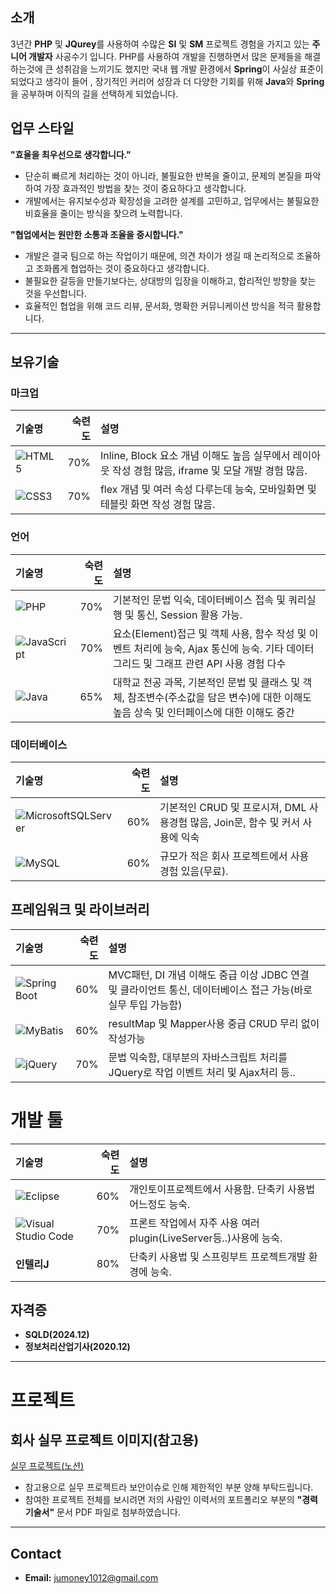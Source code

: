 ## 소개
3년간 **PHP** 및 **JQurey**를 사용하여 수많은 **SI** 및 **SM** 프로젝트 경험을 가지고 있는 **주니어 개발자** 사공수기 입니다. 
PHP를 사용하여 개발을 진행하면서 많은 문제들을 해결하는것에 큰 성취감을 느끼기도 했지만 국내 웹 개발 환경에서 **Spring**이 사실상 표준이 되었다고 생각이 들어
, 장기적인 커리어 성장과 더 다양한 기회를 위해 **Java**와 **Spring**을 공부하며 이직의 길을 선택하게 되었습니다.

## 업무 스타일
**"효율을 최우선으로 생각합니다."**
- 단순히 빠르게 처리하는 것이 아니라, 불필요한 반복을 줄이고, 문제의 본질을 파악하여 가장 효과적인 방법을 찾는 것이 중요하다고 생각합니다.
- 개발에서는 유지보수성과 확장성을 고려한 설계를 고민하고, 업무에서는 불필요한 비효율을 줄이는 방식을 찾으려 노력합니다.

**"협업에서는 원만한 소통과 조율을 중시합니다."**
- 개발은 결국 팀으로 하는 작업이기 때문에, 의견 차이가 생길 때 논리적으로 조율하고 조화롭게 협업하는 것이 중요하다고 생각합니다.
- 불필요한 갈등을 만들기보다는, 상대방의 입장을 이해하고, 합리적인 방향을 찾는 것을 우선합니다.
- 효율적인 협업을 위해 코드 리뷰, 문서화, 명확한 커뮤니케이션 방식을 적극 활용합니다.

---

## 보유기술

### 마크업

|기술명|숙련도|설명|
|:---|---:|:---|
|![HTML5](https://img.shields.io/badge/html5-%23E34F26.svg?style=for-the-badge&logo=html5&logoColor=white)|70%|Inline, Block 요소 개념 이해도 높음 실무에서 레이아웃 작성 경험 많음, iframe 및 모달 개발 경험 많음.|
|![CSS3](https://img.shields.io/badge/css3-%231572B6.svg?style=for-the-badge&logo=css3&logoColor=white)|70%|flex 개념 및 여러 속성 다루는데 능숙, 모바일화면 및 테블릿 화면 작성 경험 많음.|

### 언어

|기술명|숙련도|설명|
|:---|---:|:---|
|![PHP](https://img.shields.io/badge/PHP-777BB4?style=flat-square&logo=php&logoColor=white)|70%|기본적인 문법 익숙, 데이터베이스 접속 및 쿼리실행 및 통신, Session 활용 가능.|
|![JavaScript](https://img.shields.io/badge/JavaScript-F7DF1E?style=flat-square&logo=javascript&logoColor=black)|70%|요소(Element)접근 및 객체 사용, 함수 작성 및 이벤트 처리에 능숙, Ajax 통신에 능숙. 기타 데이터그리드 및 그래프 관련 API 사용 경험 다수|
|![Java](https://img.shields.io/badge/Java-007396?style=flat-square&logo=java&logoColor=white)|65%|대학교 전공 과목, 기본적인 문법 및 클래스 및 객체, 참조변수(주소값을 담은 변수)에 대한 이해도 높음 상속 및 인터페이스에 대한 이해도 중간|

### 데이터베이스
|기술명|숙련도|설명|
|:---|---:|:---|
|![MicrosoftSQLServer](https://img.shields.io/badge/Microsoft%20SQL%20Server-CC2927?style=for-the-badge&logo=microsoft%20sql%20server&logoColor=white)|60%|기본적인 CRUD 및 프로시져, DML 사용경험 많음, Join문, 함수 및 커서 사용에 익숙|
|![MySQL](https://img.shields.io/badge/mysql-4479A1.svg?style=for-the-badge&logo=mysql&logoColor=white)|60%|규모가 적은 회사 프로젝트에서 사용 경험 있음(무료).|

## 프레임워크 및 라이브러리

|기술명|숙련도|설명|
|:---|---:|:---|
|![Spring Boot](https://img.shields.io/badge/Spring%20Boot-6DB33F?style=flat-square&logo=springboot&logoColor=white)|60%|MVC패턴, DI 개념 이해도 중급 이상 JDBC 연결 및 클라이언트 통신, 데이터베이스 접근 가능(바로 실무 투입 가능함)|
|![MyBatis](https://img.shields.io/badge/MyBatis-000000?style=flat-square&logo=mybatis&logoColor=white)|60%|resultMap 및 Mapper사용 중급 CRUD 무리 없이 작성가능|
|![jQuery](https://img.shields.io/badge/jQuery-0769AD?style=flat-square&logo=jquery&logoColor=white)|70%|문법 익숙함, 대부분의 자바스크립트 처리를 JQuery로 작업 이벤트 처리 및 Ajax처리 등..|


# 개발 툴

|기술명|숙련도|설명|
|:---|---:|:---|
|![Eclipse](https://img.shields.io/badge/Eclipse-FE7A16.svg?style=for-the-badge&logo=Eclipse&logoColor=white)|60%|개인토이프로젝트에서 사용함. 단축키 사용법 어느정도 능숙.|
|![Visual Studio Code](https://img.shields.io/badge/Visual%20Studio%20Code-0078d7.svg?style=for-the-badge&logo=visual-studio-code&logoColor=white)|70%|프론트 작업에서 자주 사용 여러 plugin(LiveServer등..)사용에 능숙.|
|**인텔리J**|80%|단축키 사용법 및 스프링부트 프로젝트개발 환경에 능숙.|


## 자격증
- **SQLD(2024.12)**  
- **정보처리산업기사(2020.12)**  
---

# **프로젝트**

## 회사 실무 프로젝트 이미지(참고용)
[실무 프로젝트(노션)](https://seed-hickory-06d.notion.site/19cedc5262e0809d98f8d9dd03f7c0fd?v=19cedc5262e080e098f3000cbff11f63)
- 참고용으로 실무 프로젝트라 보안이슈로 인해 제한적인 부분 양해 부탁드립니다.<br>
- 참여한 프로젝트 전체를 보시려면 저의 사람인 이력서의 포트폴리오 부분의 **"경력기술서"** 문서 PDF 파일로 첨부하였습니다.

---

## **Contact**
- **Email:** jumoney1012@gmail.com  


